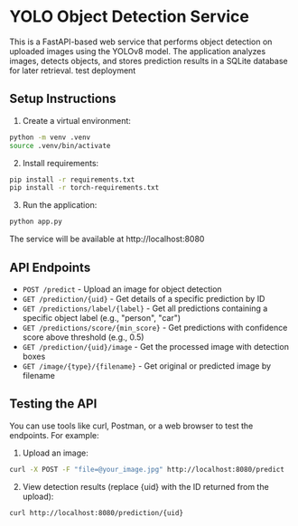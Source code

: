 # YOLO Object Detection Service

This is a FastAPI-based web service that performs object detection on uploaded images using the YOLOv8 model. The application analyzes images, detects objects, and stores prediction results in a SQLite database for later retrieval.
test deployment
## Setup Instructions

1. Create a virtual environment:
```bash
python -m venv .venv
source .venv/bin/activate
```

2. Install requirements:
```bash
pip install -r requirements.txt
pip install -r torch-requirements.txt
```

3. Run the application:
```bash
python app.py
```

The service will be available at http://localhost:8080

## API Endpoints

* `POST /predict` - Upload an image for object detection
* `GET /prediction/{uid}` - Get details of a specific prediction by ID
* `GET /predictions/label/{label}` - Get all predictions containing a specific object label (e.g., "person", "car")
* `GET /predictions/score/{min_score}` - Get predictions with confidence score above threshold (e.g., 0.5)
* `GET /prediction/{uid}/image` - Get the processed image with detection boxes
* `GET /image/{type}/{filename}` - Get original or predicted image by filename

## Testing the API

You can use tools like curl, Postman, or a web browser to test the endpoints. For example:

1. Upload an image:
```bash
curl -X POST -F "file=@your_image.jpg" http://localhost:8080/predict
```

2. View detection results (replace {uid} with the ID returned from the upload):
```bash
curl http://localhost:8080/prediction/{uid} 